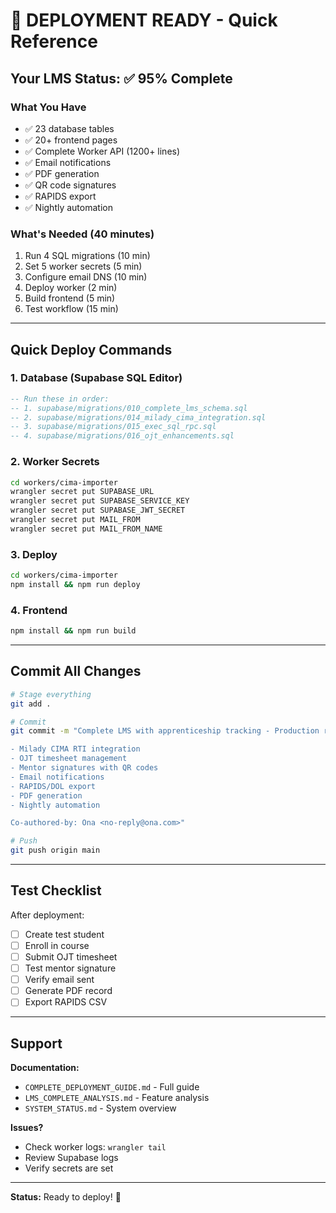 # 🚀 DEPLOYMENT READY - Quick Reference

## Your LMS Status: ✅ 95% Complete

### What You Have
- ✅ 23 database tables
- ✅ 20+ frontend pages
- ✅ Complete Worker API (1200+ lines)
- ✅ Email notifications
- ✅ PDF generation
- ✅ QR code signatures
- ✅ RAPIDS export
- ✅ Nightly automation

### What's Needed (40 minutes)
1. Run 4 SQL migrations (10 min)
2. Set 5 worker secrets (5 min)
3. Configure email DNS (10 min)
4. Deploy worker (2 min)
5. Build frontend (5 min)
6. Test workflow (15 min)

---

## Quick Deploy Commands

### 1. Database (Supabase SQL Editor)
```sql
-- Run these in order:
-- 1. supabase/migrations/010_complete_lms_schema.sql
-- 2. supabase/migrations/014_milady_cima_integration.sql
-- 3. supabase/migrations/015_exec_sql_rpc.sql
-- 4. supabase/migrations/016_ojt_enhancements.sql
```

### 2. Worker Secrets
```bash
cd workers/cima-importer
wrangler secret put SUPABASE_URL
wrangler secret put SUPABASE_SERVICE_KEY
wrangler secret put SUPABASE_JWT_SECRET
wrangler secret put MAIL_FROM
wrangler secret put MAIL_FROM_NAME
```

### 3. Deploy
```bash
cd workers/cima-importer
npm install && npm run deploy
```

### 4. Frontend
```bash
npm install && npm run build
```

---

## Commit All Changes

```bash
# Stage everything
git add .

# Commit
git commit -m "Complete LMS with apprenticeship tracking - Production ready

- Milady CIMA RTI integration
- OJT timesheet management
- Mentor signatures with QR codes
- Email notifications
- RAPIDS/DOL export
- PDF generation
- Nightly automation

Co-authored-by: Ona <no-reply@ona.com>"

# Push
git push origin main
```

---

## Test Checklist

After deployment:
- [ ] Create test student
- [ ] Enroll in course
- [ ] Submit OJT timesheet
- [ ] Test mentor signature
- [ ] Verify email sent
- [ ] Generate PDF record
- [ ] Export RAPIDS CSV

---

## Support

**Documentation:**
- `COMPLETE_DEPLOYMENT_GUIDE.md` - Full guide
- `LMS_COMPLETE_ANALYSIS.md` - Feature analysis
- `SYSTEM_STATUS.md` - System overview

**Issues?**
- Check worker logs: `wrangler tail`
- Review Supabase logs
- Verify secrets are set

---

**Status:** Ready to deploy! 🎉
